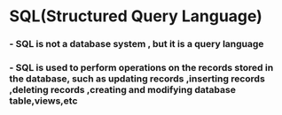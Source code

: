 #  SQL(Structured Query Language)

### - SQL is not a database system , but it is a query language

### - SQL is used to perform operations on the records stored in the database, such as updating records ,inserting records ,deleting records ,creating and modifying database table,views,etc 
 